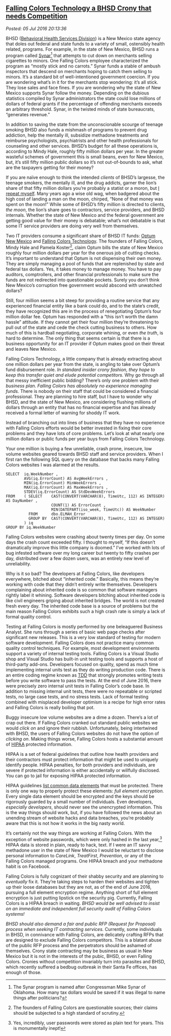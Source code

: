 
[Falling Colors Technology
a BHSD Crony that needs Competition](http://analyzethedatanotthedrivel.org/2016/07/05/falling-colors-technology-a-bhsd-crony-that-needs-competition/)
-----------------------------------------------------------------------------------------------------------------------------------------------------

*Posted: 05 Jul 2016 20:13:36*

BHSD ([Behavioral Health Services
Division](http://www.hsd.state.nm.us/Behavioral_health_services_division.aspx))
is a New Mexico state agency that doles out federal and state funds to a
variety of small, ostensibly health related, programs. For example, in
the state of New Mexico, BHSD runs a program called
[Synar](http://www.samhsa.gov/synar/about)[^5261a] that attempts to cut down
on merchants selling cigarettes to minors. One Falling Colors employee
characterized the program as “mostly stick and no carrots.” Synar funds
a stable of ambush inspectors that descend on merchants hoping to catch
them selling to minors. It’s a standard bit of well-intentioned
government coercion. If you are wondering what’s in it for the merchants
stop wondering: it’s all stick. They lose sales and face fines. If you
are wondering why the state of New Mexico supports Synar follow the
money. Depending on the dubious statistics compiled by Synar
administrators the state could lose millions of dollars of federal
grants if the percentage of offending merchants exceeds an arbitrary
threshold. Synar, in the twisted minds of state bureaucrats, “generates
revenue.”

In addition to saving the state from the unconscionable scourge of
teenage smoking BHSD also funds a mishmash of programs to prevent drug
addiction, help the mentally ill, subsidize methadone treatments and
reimburse psychologists, psychiatrists and other health professionals
for counseling and other services. BHSD’s budget for all these
operations is, according to Mindy Hale, roughly fifty million dollars
per year. In the greater wasteful schemes of government this is small
beans, even for New Mexico, but, it’s still fifty million public dollars
so it’s not out-of-bounds to ask, what are the taxpayers getting for
their money?

If you are naïve enough to think the intended *clients* of BHSD’s
largesse, the teenage smokers, the mentally ill, and the drug addicts,
garner the lion’s share of that fifty million dollars you’re probably a
statist or a moron, but [I repeat
myself](http://www.twainquotes.com/Congress.html). Many years ago a wise
old wag, when badgered about the high cost of landing a man on the moon,
chirped, “None of that money was spent on the moon!” While some of
BHSD’s fifty million is directed to clients, *the moon*, the lion’s
share goes to contractors, service providers, and BHSD internals.
Whether the state of New Mexico and the federal government are getting
good value for their money is debatable; what’s not debatable is that
some IT service providers are doing very well from themselves.

Two IT providers consume a significant share of BHSD IT funds: [Optum
New Mexico](https://www.optumhealthnewmexico.com/) and [Falling Colors
Technology](https://www.linkedin.com/company/falling-colors-technology).
The founders of Falling Colors, Mindy Hale and Pamela Koster[^5261b], claim
Optum bills the state of New Mexico roughly four million dollars per
year for the onerous job of cutting checks. It’s important to understand
that Optum is not dispensing their own money. They are simply managing a
pool of funds that are replenished by state and federal tax dollars.
Yes, it takes money to manage money. You have to pay auditors,
comptrollers, and other financial professionals to make sure the funds
are not redirected into questionable pockets. Surely you don’t think New
Mexico’s corruption free government would abscond with unwatched
dollars?

Still, four million seems a bit steep for providing a routine service
that any experienced financial entity like a bank could do, and to the
state’s credit, they have recognized this are in the process of
renegotiating Optum’s four million dollar fee. Optum has responded with
a “this isn’t worth the damn hassle” attitude. If they cannot get their
four million they’re threatening to pull out of the state and cede the
check cutting business to others. How much of this is hardball
negotiating, corporate whining, or even *the truth*, is hard to
determine. The only thing that seems certain is that there is a business
opportunity for an IT provider if Optum makes good on their threat and
leaves New Mexico.

Falling Colors Technology, a little company that is already extracting
about one million dollars per year from the state, is angling to take
over Optum’s fund disbursement role. *In standard insider crony fashion,
they hope to keep this transfer quiet and elude potential competitors.*
Why go through all that messy inefficient public bidding? There’s only
one problem with their *business plan*. *Falling Colors has absolutely
no experience managing funds.* There is nobody on their staff that could
be considered a financial professional. They are planning to hire staff,
but I have to wonder why BHSD, and the state of New Mexico, are
considering flushing millions of dollars through an entity that has no
financial expertise and has already received a formal letter of warning
for shoddy IT work.

Instead of branching out into lines of business that they have no
experience with Falling Colors efforts would be better invested in
fixing their core problems and they have lots of core problems. Let’s
look at what nearly one million dollars or public funds per year buys
from Falling Colors Technology.

Your one million is buying a few unreliable, crash prone, insecure, low
volume websites geared towards BHSD staff and service providers. When I
first ran the following SQL query on the database that backs many
Falling Colors websites I was alarmed at the results.

    SELECT  iq.WeekNumber ,
            AVG(iq.ErrorCount) AS AvgWeekErrors ,
            MIN(iq.ErrorCount) MinWeekErrors ,
            MAX(iq.ErrorCount) AS MaxWeekErrors ,
            STDEV(iq.ErrorCount) AS StdDevWeekErrors
    FROM    ( SELECT    CAST(CONVERT(VARCHAR(8), TimeUtc, 112) AS INTEGER) AS DayNumber ,
                        COUNT(1) AS ErrorCount ,
                        MIN(DATEPART(iso_week, TimeUtc)) AS WeekNumber
              FROM      dbo.ELMAH_Error
              GROUP BY  CAST(CONVERT(VARCHAR(8), TimeUtc, 112) AS INTEGER)
            ) iq
    GROUP BY iq.WeekNumber

Falling Colors websites were crashing about twenty times per day. On
some days the crash count exceeded fifty. I thought to myself, “If this
doesn’t dramatically improve this little company is doomed.” I’ve worked
with lots of bug infested software over my long career but twenty to
fifty crashes per day, distributed over a few dozen users, was an
entirely new level of unreliability.

Why is it so bad? The developers at Falling Colors, like developers
everywhere, bitched about “inherited code.” Basically, this means
they’re working with code that they didn’t entirely write themselves.
Developers complaining about inherited code is so common that software
managers rightly label it whining. Software developers bitching about
inherited code is like civil engineers griping about inherited bridges.
The world is not created fresh every day. The inherited code base is a
source of problems but the main reason Falling Colors exhibits such a
high crash rate is simply a lack of formal quality control.

Testing at Falling Colors is mostly performed by one beleaguered
Business Analyst. She runs through a series of basic web page checks
after significant new releases. This is a very low standard of testing
for modern software development. Falling Colors does not practice many
common quality control techniques. For example, most development
environments support a variety of internal testing tools. Falling Colors
is a Visual Studio shop and Visual Studio has built-in unit testing
tools and supports a host of third-party add-ons. Developers focused on
quality, spend as much time implementing internal units test as they do
writing production code. There is an entire coding regime known as
[TDD](http://agiledata.org/essays/tdd.html) that strongly promotes
writing tests before you write software to pass the tests. At the end of
June 2016, there were precisely zero internal unit tests in Falling
Color’s code base. In addition to missing internal unit tests, there
were no repeatable or scripted tests, no large case tests, and no stress
tests. Lack of formal testing combined with misplaced developer optimism
is a recipe for high error rates and Falling Colors is really boiling
that pot.

Buggy insecure low volume websites are a dime a dozen. There’s a lot of
crap out there. If Falling Colors cranked out standard public websites
we would *click on* and ignore their rubbish. Unfortunately, being
intertwined with BHSD, the users of Falling Colors websites do not have
the option of *clicking on*. Making things worse, Falling Colors hosts a
substantial amount of
[HIPAA](http://www.hhs.gov/hipaa/for-professionals/privacy/) protected
information.

HIPAA is a set of federal guidelines that outline how health providers
and their contractors must protect information that might be used to
uniquely identify people. HIPAA penalties, for both providers and
individuals, are severe if protected information is either accidentally
or willfully disclosed. You can go to jail for exposing HIPAA protected
information.

HIPAA guidelines [list common data
elements](https://en.wikipedia.org/wiki/Protected_health_information)
that must be protected. There is only one way to properly protect these
elements: *full element encryption.* Every single data element should be
encrypted and the keys should be rigorously guarded by a small number of
individuals. Even developers, *especially developers*, should never see
the unencrypted information. This is the way things should work, but, if
you have followed the news about an unending stream of website hacks and
data breaches, you’re probably aware that this is not how it works in
the big nasty world.

It’s certainly not the way things are working at Falling Colors. With
the exception of website passwords, which were only hashed in the last
year,[^5261c] HIPAA data is stored in plain, ready to hack, text. If I were
an IT savvy methadone user in the state of New Mexico I would be
reluctant to disclose personal information to *CareLink*, *TreatFirst*,
*Prevention*, or any of the Falling Colors managed programs. One HIPAA
breach and your methadone habit is on Facebook.

Falling Colors is fully cognizant of their shabby security and are
planning to *eventually* fix it. They’re taking steps to harden their
websites and tighten up their loose databases but they are not, as of
the end of June 2016, pursuing a full element encryption regime.
Anything short of full element encryption is just putting lipstick on
the security pig. Currently, Falling Colors is a HIPAA breach in
waiting. *BHSD would be well advised to insist on an immediate and
independent full security audit of Falling Colors systems!*

*BHSD should also demand a fair and public RFP (Request for Proposal)
process when seeking IT contracting services.* Currently, some
individuals in BHSD, in connivance with Falling Colors, are delicately
crafting RFPs that are designed to exclude Falling Colors competitors.
This is a blatant abuse of the public RFP process and the perpetrators
should be ashamed of themselves. Crony state contracting may be business
as usual in New Mexico but it is not in the interests of the pubic,
BHSD, or even Falling Colors. Cronies without competition invariably
turn into parasites and BHSD, which recently suffered a bedbug outbreak
in their Santa Fe offices, has enough of those.

[^5261a]: The Synar program is named after Congressman Mike Synar of
    Oklahoma. How many tax dollars would be saved if it was illegal to
    name things after politicians?

[^5261b]: The founders of Falling Colors are questionable sources; their
    claims should be subjected to a high standard of scrutiny.

[^5261c]: Yes, incredibly, user passwords were stored as plain text for
    years. This is monumentally inept!
